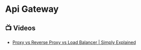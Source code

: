 
# Api Gateway

## 📺 Videos
- [Proxy vs Reverse Proxy vs Load Balancer | Simply Explained](https://www.youtube.com/watch?v=xo5V9g9joFs)